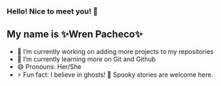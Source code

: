 ### Hello! Nice to meet you! 👋

 ## My name is ✨Wren Pacheco✨

- 🔭 I’m currently working on adding more projects to my repositories
- 🌱 I’m currently learning more on Git and Github
- 😄 Pronouns: Her/She
- ⚡ Fun fact: I believe in ghosts! 👻 Spooky stories are welcome here.
